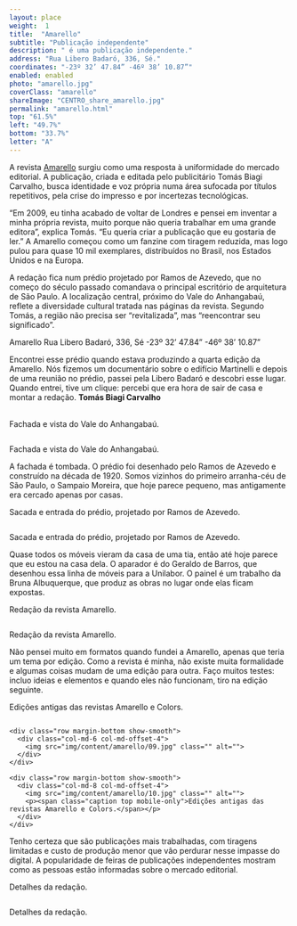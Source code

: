```yaml
---
layout: place
weight:  1
title:  "Amarello"
subtitle: "Publicação independente"
description: " é uma publicação independente."
address: "Rua Libero Badaró, 336, Sé."
coordinates: "-23º 32’ 47.84” -46º 38’ 10.87”"
enabled: enabled
photo: "amarello.jpg"
coverClass: "amarello"
shareImage: "CENTRO_share_amarello.jpg"
permalink: "amarello.html"
top: "61.5%"
left: "49.7%"
bottom: "33.7%"
letter: "A"
---
```


<div class="container">
  <div class="row">
    <div class="col-md-10 col-md-offset-1">
      <p>A revista <a href="http://www.amarello.com.br/" target="_blank">Amarello</a> surgiu como uma resposta à uniformidade do mercado editorial. A publicação, criada e editada pelo publicitário Tomás Biagi Carvalho, busca identidade e voz própria numa área sufocada por títulos repetitivos, pela crise do impresso e por incertezas tecnológicas.</p>
      <p>“Em 2009, eu tinha acabado de voltar de Londres e pensei em inventar a minha própria revista, muito porque não queria trabalhar em uma grande editora”, explica Tomás. “Eu queria criar a publicação que eu gostaria de ler.” A Amarello começou como um fanzine com tiragem reduzida, mas logo pulou para quase 10 mil exemplares, distribuídos no Brasil, nos Estados Unidos e na Europa.</p>
      <p>A redação fica num prédio projetado por Ramos de Azevedo, que no começo do século passado comandava o principal escritório de arquitetura de São Paulo. A localização central, próximo do Vale do Anhangabaú, reflete a diversidade cultural tratada nas páginas da revista. Segundo Tomás, a região não precisa ser “revitalizada”, mas “reencontrar seu significado”.</p>
    </div>
  </div>
  <div class="location row">
    <div class="col-md-4 col-md-offset-4 text-center">
      <span class="company">Amarello</span>
      <span class="address">Rua Libero Badaró, 336, Sé</span>
      <span class="coordinates">-23º 32’ 47.84” -46º 38’ 10.87”</span>
      <div class="compass"></div>
    </div>
  </div>
</div>

<div class="centro-container">
  <!-- bloco 1 -->
  <div class="fixie-text-container">
    <div class="row margin-bottom">
      <div class="col-md-4 fixie-text show-smooth f-right">
        <p><span class="plantin">Encontrei esse prédio quando estava produzindo a quarta edição da Amarello. Nós fizemos um documentário sobre o edifício Martinelli e depois de uma reunião no prédio, passei pela Libero Badaró e descobri esse lugar. Quando entrei, tive um clique: percebi que era hora de sair de casa e montar a redação.</span> <span class="dia"><strong>Tomás Biagi Carvalho</strong></span></p>
        <p><br><span class="caption left desktop-only">Fachada e vista do Vale do Anhangabaú.</span></p>
      </div>
      <div class="col-md-6 col-md-offset-2 show-smooth">
          <img src="img/content/amarello/01.jpg" class="" alt="">
      </div>
    </div>
    <div class="row margin-bottom double show-smooth">
      <div class="col-md-8">
        <img src="img/content/amarello/02.jpg" class="" alt="">
        <p><span class="caption top mobile-only">Fachada e vista do Vale do Anhangabaú.</span></p>
      </div>
    </div>
  </div>

  <!-- bloco 2 -->
  <div class="fixie-text-container">
    <div class="row margin-bottom">
      <div class="col-md-4 fixie-text show-smooth">
        <p><span class="plantin">A fachada é tombada. O prédio foi desenhado pelo Ramos de Azevedo e construído na década de 1920. Somos vizinhos do primeiro arranha-céu de São Paulo, o Sampaio Moreira, que hoje parece pequeno, mas antigamente era cercado apenas por casas.</span></p>
        <p><span class="caption right desktop-only">Sacada e entrada do prédio, projetado por Ramos de Azevedo.</span></p>
      </div>
      <div class="col-md-8 pull-right show-smooth">
        <img src="img/content/amarello/03.jpg" class="" alt="">
      </div>
    </div>
    <div class="row margin-bottom double show-smooth">
      <div class="col-md-6 col-md-offset-4">
        <img src="img/content/amarello/04.jpg" class="" alt="">
        <p><span class="caption top mobile-only">Sacada e entrada do prédio, projetado por Ramos de Azevedo.</span></p>
      </div>
    </div>
  </div>

  <!-- bloco 3 -->
  <div class="fixie-text-container">
    <div class="row margin-bottom">
      <div class="col-md-4 fixie-text show-smooth f-right">
        <p><span class="plantin">Quase todos os móveis vieram da casa de uma tia, então até hoje parece que eu estou na casa dela. O aparador é do Geraldo de Barros, que desenhou essa linha de móveis para a Unilabor. O painel é um trabalho da Bruna Albuquerque, que produz as obras no lugar onde elas ficam expostas.</span></p>
        <p><span class="caption left desktop-only">Redação da revista Amarello.</span></p>
      </div>
      <div class="col-md-6 col-md-offset-2 margin-bottom show-smooth">
        <img src="img/content/amarello/05.jpg" class="" alt="">
      </div>
      <div class="col-md-8 show-smooth">
        <img src="img/content/amarello/06.jpg" class="" alt="">
      </div>
    </div>
    <div class="row margin-bottom double show-smooth">
      <div class="col-md-6 col-md-offset-2">
        <img src="img/content/amarello/07.jpg" class="" alt="">
        <p><span class="caption top mobile-only">Redação da revista Amarello.</span></p>
      </div>
    </div>
  </div>

  <!-- bloco 4 -->
  <div class="fixie-text-container">
    <div class="row margin-bottom">
      <div class="col-md-4 fixie-text show-smooth">
        <p><span class="plantin">Não pensei muito em formatos quando fundei a Amarello, apenas que teria um tema por edição. Como a revista é minha, não existe muita formalidade e algumas coisas mudam de uma edição para outra. Faço muitos testes: incluo ideias e elementos e quando eles não funcionam, tiro na edição seguinte.</span></p>
        <p><span class="caption right desktop-only">Edições antigas das revistas Amarello e Colors.</span></p>
      </div>
      <div class="col-md-8 pull-right show-smooth">
        <img src="img/content/amarello/08.jpg" class="" alt="">
      </div>
    </div>

    <div class="row margin-bottom show-smooth">
      <div class="col-md-6 col-md-offset-4">
        <img src="img/content/amarello/09.jpg" class="" alt="">
      </div>
    </div>

    <div class="row margin-bottom show-smooth">
      <div class="col-md-8 col-md-offset-4">
        <img src="img/content/amarello/10.jpg" class="" alt="">
        <p><span class="caption top mobile-only">Edições antigas das revistas Amarello e Colors.</span></p>
      </div>
    </div>
  </div>

  <!-- bloco 5 -->
  <div class="fixie-text-container">
    <div class="row margin-bottom">
      <div class="col-md-4 fixie-text show-smooth f-right">
        <p><span class="plantin">Tenho certeza que são publicações mais trabalhadas, com tiragens limitadas e custo de produção menor que vão perdurar nesse impasse do digital. A popularidade de feiras de publicações independentes mostram como as pessoas estão informadas sobre o mercado editorial.</span></p>
        <p><span class="caption left desktop-only">Detalhes da redação.</span></p>
      </div>
      <div class="col-md-8 margin-bottom show-smooth">
        <img src="img/content/amarello/11.jpg" class="" alt="">
      </div>
    </div>
    <div class="row margin-bottom double show-smooth">
      <div class="col-md-4 col-md-offset-4">
        <img src="img/content/amarello/12.jpg" class="" alt="">
        <p><span class="caption top mobile-only">Detalhes da redação.</span></p>
      </div>
    </div>
  </div>

</div>
